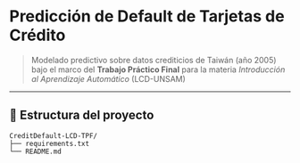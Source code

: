 # Predicción de Default de Tarjetas de Crédito

> Modelado predictivo sobre datos crediticios de Taiwán (año 2005) bajo el marco del **Trabajo Práctico Final** para la materia *Introducción al Aprendizaje Automático* (LCD-UNSAM)

---

## 📁 Estructura del proyecto
```
CreditDefault-LCD-TPF/
├── requirements.txt
└── README.md  
```